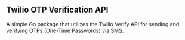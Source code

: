 <H2>Twilio OTP Verification API</H2>
A simple Go package that utilizes the Twilio Verify API for sending and verifying OTPs (One-Time Passwords) via SMS.